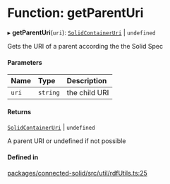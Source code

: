 # Function: getParentUri

▸ **getParentUri**(`uri`): [`SolidContainerUri`](../types/SolidContainerUri.md) \| `undefined`

Gets the URI of a parent according the the Solid Spec

#### Parameters

| Name | Type | Description |
| :------ | :------ | :------ |
| `uri` | `string` | the child URI |

#### Returns

[`SolidContainerUri`](../types/SolidContainerUri.md) \| `undefined`

A parent URI or undefined if not possible

#### Defined in

[packages/connected-solid/src/util/rdfUtils.ts:25](https://github.com/o-development/ldo/blob/db87958cb6f858f6cf7340ba5d9536a3a794d587/packages/connected-solid/src/util/rdfUtils.ts#L25)
